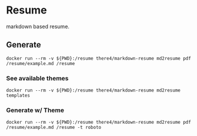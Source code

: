 # Resume

markdown based resume.

## Generate

`docker run --rm -v ${PWD}:/resume there4/markdown-resume md2resume pdf /resume/example.md /resume`

### See available themes

`docker run --rm -v ${PWD}:/resume there4/markdown-resume md2resume templates`

### Generate w/ Theme

`docker run --rm -v ${PWD}:/resume there4/markdown-resume md2resume pdf /resume/example.md /resume -t roboto`